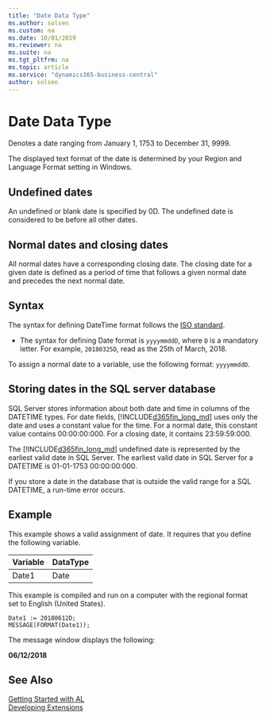 ```yaml
---
title: "Date Data Type"
ms.author: solsen
ms.custom: na
ms.date: 10/01/2019
ms.reviewer: na
ms.suite: na
ms.tgt_pltfrm: na
ms.topic: article
ms.service: "dynamics365-business-central"
author: solsen
---
```

[//]: # (START>DO_NOT_EDIT)
[//]: # (IMPORTANT:Do not edit any of the content between here and the END>DO_NOT_EDIT.)
[//]: # (Any modifications should be made in the .xml files in the ModernDev repo.)
# Date Data Type
Denotes a date ranging from January 1, 1753 to December 31, 9999.




[//]: # (IMPORTANT: END>DO_NOT_EDIT)

The displayed text format of the date is determined by your Region and Language Format setting in Windows.  
  
## Undefined dates  
 An undefined or blank date is specified by 0D. The undefined date is considered to be before all other dates.  
  
## Normal dates and closing dates  
 All normal dates have a corresponding closing date. The closing date for a given date is defined as a period of time that follows a given normal date and precedes the next normal date.  
  
## Syntax
The syntax for defining DateTime format follows the [ISO standard](https://en.wikipedia.org/wiki/ISO_8601). 
- The syntax for defining Date format is `yyyymmddD`, where `D` is a mandatory letter. For example, `20180325D`, read as the 25th of March, 2018.

 To assign a normal date to a variable, use the following format: `yyyymmddD`. 
  
## Storing dates in the SQL server database  
 SQL Server stores information about both date and time in columns of the DATETIME types. For date fields, [!INCLUDE[d365fin_long_md](../../includes/d365fin_long_md.md)] uses only the date and uses a constant value for the time. For a normal date, this constant value contains 00:00:00:000. For a closing date, it contains 23:59:59:000.  
  
 The [!INCLUDE[d365fin_long_md](../../includes/d365fin_long_md.md)] undefined date is represented by the earliest valid date in SQL Server. The earliest valid date in SQL Server for a DATETIME is 01-01-1753 00:00:00:000.  
  
 If you store a date in the database that is outside the valid range for a SQL DATETIME, a run-time error occurs.  


## Example  
This example shows a valid assignment of date. It requires that you define the following variable.  
  
|Variable|DataType|  
|--------|--------|  
|Date1|Date|  
  
This example is compiled and run on a computer with the regional format set to English (United States).

```  
Date1 := 20180612D;  
MESSAGE(FORMAT(Date1));  
```  
  
The message window displays the following:  
  
 **06/12/2018**  
  
## See Also
[Getting Started with AL](../../devenv-get-started.md)  
[Developing Extensions](../../devenv-dev-overview.md)  